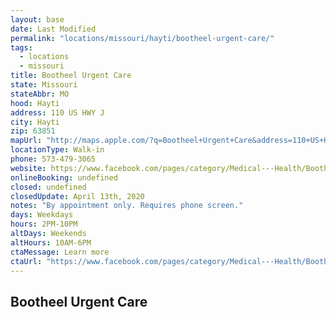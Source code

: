 ```yaml
---
layout: base
date: Last Modified
permalink: "locations/missouri/hayti/bootheel-urgent-care/"
tags:
  - locations
  - missouri
title: Bootheel Urgent Care
state: Missouri
stateAbbr: MO
hood: Hayti
address: 110 US HWY J
city: Hayti
zip: 63851
mapUrl: "http://maps.apple.com/?q=Bootheel+Urgent+Care&address=110+US+HWY+J,Hayti,Missouri,63851"
locationType: Walk-in
phone: 573-479-3065
website: https://www.facebook.com/pages/category/Medical---Health/Bootheel-Urgent-Care-an-Walk-In-Clinic-114968296607148/
onlineBooking: undefined
closed: undefined
closedUpdate: April 13th, 2020
notes: "By appointment only. Requires phone screen."
days: Weekdays
hours: 2PM-10PM
altDays: Weekends
altHours: 10AM-6PM
ctaMessage: Learn more
ctaUrl: "https://www.facebook.com/pages/category/Medical---Health/Bootheel-Urgent-Care-an-Walk-In-Clinic-114968296607148/"
---
```

## Bootheel Urgent Care
